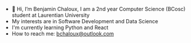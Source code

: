 - 👋 Hi, I’m Benjamin Chaloux, I am a 2nd year Computer Science (BCosc) student at Laurentian University
- My interests are in Software Development and Data Science
- I'm currently learning Python and React
- How to reach me: bchaloux@outlook.com

